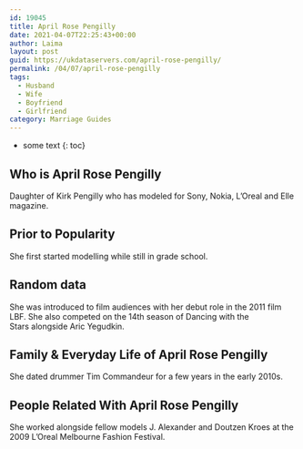 ```yaml
---
id: 19045
title: April Rose Pengilly
date: 2021-04-07T22:25:43+00:00
author: Laima
layout: post
guid: https://ukdataservers.com/april-rose-pengilly/
permalink: /04/07/april-rose-pengilly
tags:
  - Husband
  - Wife
  - Boyfriend
  - Girlfriend
category: Marriage Guides
---
```


* some text
{: toc}


## Who is April Rose Pengilly
                  
                  
                  
Daughter of Kirk Pengilly who has modeled for Sony, Nokia, L&#8217;Oreal and Elle magazine.
                  
              
            
              
            
                
                
                
## Prior to Popularity
                  
                  
                  
She first started modelling while still in grade school.
                  
              
            
              
            
                
                
                
## Random data
                  
                  
                  
She was introduced to film audiences with her debut role in the 2011 film LBF. She also competed on the 14th season of Dancing with the Stars alongside Aric Yegudkin.
                  
              
            
              
            
                
                
                
## Family & Everyday Life of April Rose Pengilly
                  
                  
                  
She dated drummer Tim Commandeur for a few years in the early 2010s.
                  
              
            
              
            
                
                
                
## People Related With April Rose Pengilly
                  
                  
                  
She worked alongside fellow models J. Alexander and Doutzen Kroes at the 2009 L&#8217;Oreal Melbourne Fashion Festival.
                  
              
            
              
            
                
              
            
              
              
            
            
              
            
          
          
          